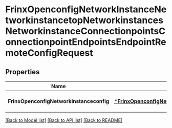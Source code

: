 # FrinxOpenconfigNetworkInstanceNetworkinstancetopNetworkinstancesNetworkinstanceConnectionpointsConnectionpointEndpointsEndpointRemoteConfigRequest

## Properties
Name | Type | Description | Notes
------------ | ------------- | ------------- | -------------
**FrinxOpenconfigNetworkInstanceconfig** | [***FrinxOpenconfigNetworkInstanceNetworkinstancetopNetworkinstancesNetworkinstanceConnectionpointsConnectionpointEndpointsEndpointRemoteConfig**](frinx.openconfig.network.instance.networkinstancetop.networkinstances.networkinstance.connectionpoints.connectionpoint.endpoints.endpoint.remote.Config.md) |  | [optional] [default to null]

[[Back to Model list]](../README.md#documentation-for-models) [[Back to API list]](../README.md#documentation-for-api-endpoints) [[Back to README]](../README.md)


